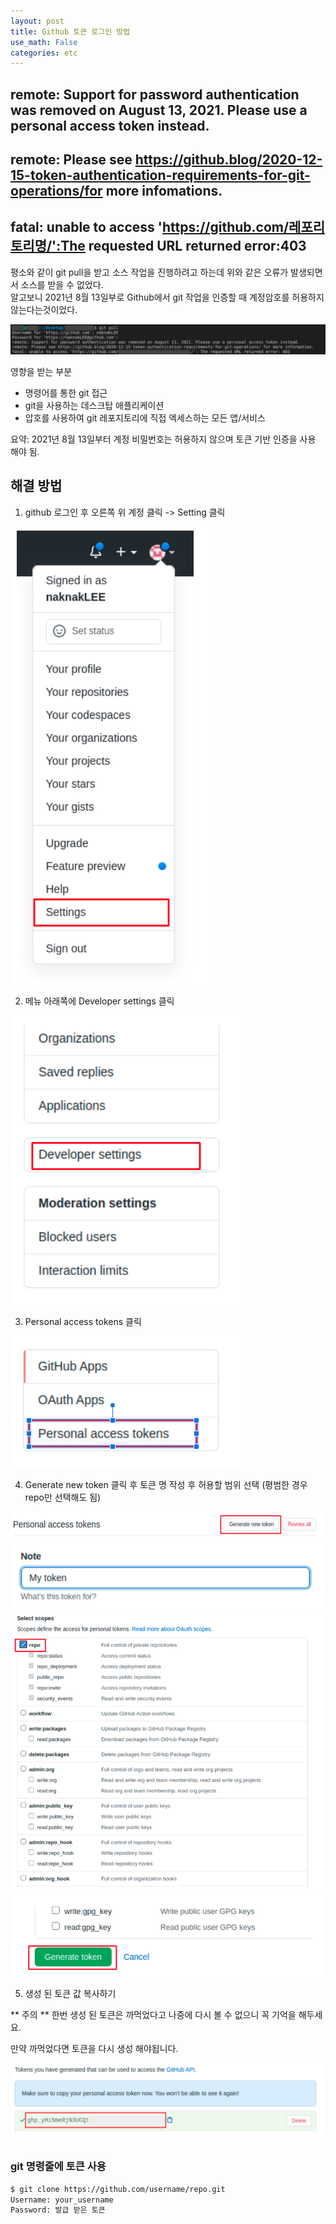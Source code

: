```yaml
---
layout: post
title: Github 토큰 로그인 방법
use_math: False
categories: etc
---
```




## remote: Support for password authentication was removed on August 13, 2021. Please use a personal access token instead.
## remote: Please  see https://github.blog/2020-12-15-token-authentication-requirements-for-git-operations/for more infomations.
##  fatal: unable to  access 'https://github.com/레포리토리명/':The requested URL returned error:403

평소와 같이 git pull을 받고 소스 작업을 진행하려고 하는데 위와 같은 오류가 발생되면서 소스를 받을 수 없었다.  
알고보니 2021년 8월 13일부로 Github에서 git 작업을 인증할 때 계정암호를 허용하지 않는다는것이었다.

![token1](/public/images/2021-08-15-github-personal-access-token-1.png)


영향을 받는 부분
- 명령어를 통한 git 접근
- git을  사용하는 데스크탑 애플리케이션
- 압호를 사용하여 git 레포지토리에 직접 엑세스하는 모든 앱/서비스

요약:  2021년 8월 13일부터 계정 비밀번호는 허용하지 않으며 토큰 기반 인증을 사용 해야  됨.

## 해결 방법


1. github 로그인 후 오른쪽 위 계정 클릭 -> Setting 클릭

![token3](/public/images/2021-08-15-github-personal-access-token-3.png)

2. 메뉴 아래쪽에 Developer settings 클릭

![token4](/public/images/2021-08-15-github-personal-access-token-4.png)

3. Personal access tokens 클릭

![token5](/public/images/2021-08-15-github-personal-access-token-5.png)

4. Generate new token 클릭 후 토큰 명 작성 후 허용할 범위 선택 (평범한 경우 repo만 선택해도 됨)

![token2](/public/images/2021-08-15-github-personal-access-token-2.png)
![token6](/public/images/2021-08-15-github-personal-access-token-6.png)
![token7](/public/images/2021-08-15-github-personal-access-token-7.png)
![token8](/public/images/2021-08-15-github-personal-access-token-8.png)

5. 생성 된 토큰 값 복사하기

** 주의 **
한번 생성 된 토큰은 까먹었다고 나중에 다시 볼 수 없으니 꼭 기억을 해두세요.

만약 까먹었다면 토큰을 다시 생성 해야됩니다.

![token9](/public/images/2021-08-15-github-personal-access-token-9.png)

### git 명령줄에 토큰 사용

```bash
$ git clone https://github.com/username/repo.git
Username: your_username
Password: 발급 받은 토큰
```
